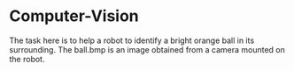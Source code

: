 # Computer-Vision

The task here is to help a robot to identify a bright orange ball in its surrounding.
The ball.bmp is an image obtained from a camera mounted on the robot.
